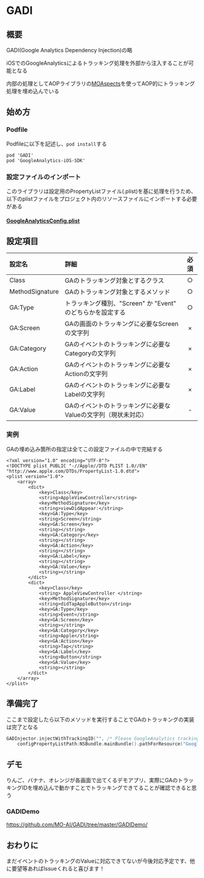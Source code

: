 # GADI

## 概要

GADI(Google Analytics Dependency Injection)の略

iOSでのGoogleAnalyticsによるトラッキング処理を外部から注入することが可能となる

内部の処理としてAOPライブラリの[MOAspects](https://github.com/MO-AI/MOAspects)を使ってAOP的にトラッキング処理を埋め込んでいる

## 始め方

### Podfile

Podfileに以下を記述し、`pod install`する

```
pod 'GADI'
pod 'GoogleAnalytics-iOS-SDK'
```

### 設定ファイルのインポート

このライブラリは設定用のPropertyListファイル(.plist)を基に処理を行うため、以下のplistファイルをプロジェクト内のリソースファイルにインポートする必要がある

#### [GoogleAnalyticsConfig.plist](https://github.com/MO-AI/GADI/blob/master/GoogleAnalyticsConfig.plist)

## 設定項目

| 設定名 | 詳細 | 必須 |
| :--- | :--- | :---: |
| Class | GAのトラッキング対象とするクラス | ○ |
| MethodSignature | GAのトラッキング対象とするメソッド | ○ |
| GA:Type | トラッキング種別、"Screen" か "Event" のどちらかを設定する | ○ |
| GA:Screen | GAの画面のトラッキングに必要なScreenの文字列 | × |
| GA:Category | GAのイベントのトラッキングに必要なCategoryの文字列 | × |
| GA:Action | GAのイベントのトラッキングに必要なActionの文字列 | × |
| GA:Label | GAのイベントのトラッキングに必要なLabelの文字列 | × |
| GA:Value | GAのイベントのトラッキングに必要なValueの文字列（現状未対応） | - |

### 実例

GAの埋め込み箇所の指定は全てこの設定ファイルの中で完結する

```xml:GoogleAnalyticsConfig.plist
<?xml version="1.0" encoding="UTF-8"?>
<!DOCTYPE plist PUBLIC "-//Apple//DTD PLIST 1.0//EN" "http://www.apple.com/DTDs/PropertyList-1.0.dtd">
<plist version="1.0">
    <array>
        <dict>
            <key>Class</key>
            <string>AppleViewController</string>
            <key>MethodSignature</key>
            <string>viewDidAppear:</string>
            <key>GA:Type</key>
            <string>Screen</string>
            <key>GA:Screen</key>
            <string></string>
            <key>GA:Category</key>
            <string></string>
            <key>GA:Action</key>
            <string></string>
            <key>GA:Label</key>
            <string></string>
            <key>GA:Value</key>
            <string></string>
        </dict>
        <dict>
            <key>Class</key>
            <string> AppleViewController </string>
            <key>MethodSignature</key>
            <string>didTapAppleButton</string>
            <key>GA:Type</key>
            <string>Event</string>
            <key>GA:Screen</key>
            <string></string>
            <key>GA:Category</key>
            <string>Apple</string>
            <key>GA:Action</key>
            <string>Tap</string>
            <key>GA:Label</key>
            <string>Button</string>
            <key>GA:Value</key>
            <string></string>
        </dict>
    </array>
</plist>
```

## 準備完了

ここまで設定したら以下のメソッドを実行することでGAのトラッキングの実装は完了となる

```swift
GADInjector.injectWithTrackingID("", /* Please GoogleAnalytics tracking ID */
    configPropertyListPath:NSBundle.mainBundle().pathForResource("GoogleAnalyticsConfig.plist", ofType: ""))
```

## デモ

りんご、バナナ、オレンジが各画面で出てくるデモアプリ、実際にGAのトラッキングIDを埋め込んで動かすことでトラッキングできてることが確認できると思う

### GADIDemo

https://github.com/MO-AI/GADI/tree/master/GADIDemo/

## おわりに

まだイベントのトラッキングのValueに対応できてないが今後対応予定です、他に要望等あればIssueくれると喜びます！
